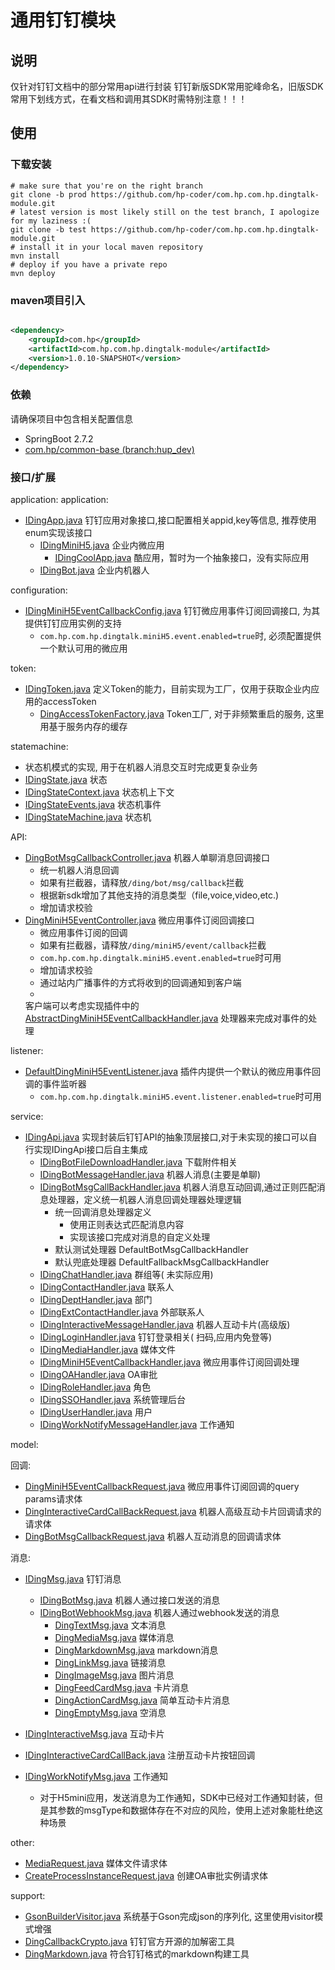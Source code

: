 # 通用钉钉模块

## 说明

仅针对钉钉文档中的部分常用api进行封装
钉钉新版SDK常用驼峰命名，旧版SDK常用下划线方式，在看文档和调用其SDK时需特别注意！！！

## 使用

### 下载安装

```shell
# make sure that you're on the right branch
git clone -b prod https://github.com/hp-coder/com.hp.com.hp.dingtalk-module.git
# latest version is most likely still on the test branch, I apologize for my laziness :( 
git clone -b test https://github.com/hp-coder/com.hp.com.hp.dingtalk-module.git
# install it in your local maven repository
mvn install
# deploy if you have a private repo
mvn deploy
```

### maven项目引入

```xml

<dependency>
    <groupId>com.hp</groupId>
    <artifactId>com.hp.com.hp.dingtalk-module</artifactId>
    <version>1.0.10-SNAPSHOT</version>
</dependency>
```

### 依赖

请确保项目中包含相关配置信息

- SpringBoot 2.7.2
- [com.hp/common-base (branch:hup_dev)](https://github.com/hp-coder/common-starters/)

### 接口/扩展

application:
application:

- [IDingApp.java](src%2Fmain%2Fjava%2Fcom%2Fhp%2Fdingtalk%2Fcomponent%2Fapplication%2FIDingApp.java)
  钉钉应用对象接口,接口配置相关appid,key等信息, 推荐使用enum实现该接口
    - [IDingMiniH5.java](src%2Fmain%2Fjava%2Fcom%2Fhp%2Fdingtalk%2Fcomponent%2Fapplication%2FIDingMiniH5.java) 企业内微应用
        - [IDingCoolApp.java](src%2Fmain%2Fjava%2Fcom%2Fhp%2Fdingtalk%2Fcomponent%2Fapplication%2FIDingCoolApp.java)
          酷应用，暂时为一个抽象接口，没有实际应用
    - [IDingBot.java](src%2Fmain%2Fjava%2Fcom%2Fhp%2Fdingtalk%2Fcomponent%2Fapplication%2FIDingBot.java) 企业内机器人

configuration:

- [IDingMiniH5EventCallbackConfig.java](src%2Fmain%2Fjava%2Fcom%2Fhp%2Fdingtalk%2Fcomponent%2Fconfiguration%2FIDingMiniH5EventCallbackConfig.java)
  钉钉微应用事件订阅回调接口, 为其提供钉钉应用实例的支持
    - `com.hp.com.hp.dingtalk.miniH5.event.enabled=true`时, 必须配置提供一个默认可用的微应用

token:

- [IDingToken.java](src%2Fmain%2Fjava%2Fcom%2Fhp%2Fdingtalk%2Fcomponent%2Ffactory%2Ftoken%2FIDingToken.java)
  定义Token的能力，目前实现为工厂，仅用于获取企业内应用的accessToken
    - [DingAccessTokenFactory.java](src%2Fmain%2Fjava%2Fcom%2Fhp%2Fdingtalk%2Fcomponent%2Ffactory%2Ftoken%2FDingAccessTokenFactory.java)
      Token工厂, 对于非频繁重启的服务, 这里用基于服务内存的缓存

statemachine:

- 状态机模式的实现, 用于在机器人消息交互时完成更复杂业务
- [IDingState.java](src%2Fmain%2Fjava%2Fcom%2Fhp%2Fdingtalk%2Fcomponent%2Fstatemachine%2FIDingState.java) 状态
- [IDingStateContext.java](src%2Fmain%2Fjava%2Fcom%2Fhp%2Fdingtalk%2Fcomponent%2Fstatemachine%2FIDingStateContext.java)
  状态机上下文
- [IDingStateEvents.java](src%2Fmain%2Fjava%2Fcom%2Fhp%2Fdingtalk%2Fcomponent%2Fstatemachine%2FIDingStateEvents.java)
  状态机事件
- [IDingStateMachine.java](src%2Fmain%2Fjava%2Fcom%2Fhp%2Fdingtalk%2Fcomponent%2Fstatemachine%2FIDingStateMachine.java)
  状态机

API:

- [DingBotMsgCallbackController.java](src%2Fmain%2Fjava%2Fcom%2Fhp%2Fdingtalk%2Fcontroller%2FDingBotMsgCallbackController.java)
  机器人单聊消息回调接口
    - 统一机器人消息回调
    - 如果有拦截器，请释放`/ding/bot/msg/callback`拦截
    - 根据新sdk增加了其他支持的消息类型（file,voice,video,etc.)
    - 增加请求校验
- [DingMiniH5EventController.java](src%2Fmain%2Fjava%2Fcom%2Fhp%2Fdingtalk%2Fcontroller%2FDingMiniH5EventController.java)
  微应用事件订阅回调接口
    - 微应用事件订阅的回调
    - 如果有拦截器，请释放`/ding/miniH5/event/callback`拦截
    - `com.hp.com.hp.dingtalk.miniH5.event.enabled=true`时可用
    - 增加请求校验
    - 通过站内广播事件的方式将收到的回调通知到客户端
    -
  客户端可以考虑实现插件中的 [AbstractDingMiniH5EventCallbackHandler.java](src%2Fmain%2Fjava%2Fcom%2Fhp%2Fdingtalk%2Fservice%2Fcallback%2Fminih5%2FAbstractDingMiniH5EventCallbackHandler.java)
  处理器来完成对事件的处理

listener:

- [DefaultDingMiniH5EventListener.java](src%2Fmain%2Fjava%2Fcom%2Fhp%2Fdingtalk%2Flistener%2FDefaultDingMiniH5EventListener.java)
  插件内提供一个默认的微应用事件回调的事件监听器
    - `com.hp.com.hp.dingtalk.miniH5.event.listener.enabled=true`时可用

service:

- [IDingApi.java](src%2Fmain%2Fjava%2Fcom%2Fhp%2Fdingtalk%2Fcomponent%2FIDingApi.java)
  实现封装后钉钉API的抽象顶层接口,对于未实现的接口可以自行实现IDingApi接口后自主集成
    - [IDingBotFileDownloadHandler.java](src%2Fmain%2Fjava%2Fcom%2Fhp%2Fdingtalk%2Fservice%2FIDingBotFileDownloadHandler.java)
      下载附件相关
    - [IDingBotMessageHandler.java](src%2Fmain%2Fjava%2Fcom%2Fhp%2Fdingtalk%2Fservice%2FIDingBotMessageHandler.java)
      机器人消息(主要是单聊)
    - [IDingBotMsgCallBackHandler.java](src%2Fmain%2Fjava%2Fcom%2Fhp%2Fdingtalk%2Fservice%2FIDingBotMsgCallBackHandler.java)
      机器人消息互动回调,通过正则匹配消息处理器，定义统一机器人消息回调处理器处理逻辑
        - 统一回调消息处理器定义
            - 使用正则表达式匹配消息内容
            - 实现该接口完成对消息的自定义处理
        - 默认测试处理器 DefaultBotMsgCallbackHandler
        - 默认兜底处理器 DefaultFallbackMsgCallbackHandler
    - [IDingChatHandler.java](src%2Fmain%2Fjava%2Fcom%2Fhp%2Fdingtalk%2Fservice%2FIDingChatHandler.java) 群组等(
      未实际应用)
    - [IDingContactHandler.java](src%2Fmain%2Fjava%2Fcom%2Fhp%2Fdingtalk%2Fservice%2FIDingContactHandler.java) 联系人
    - [IDingDeptHandler.java](src%2Fmain%2Fjava%2Fcom%2Fhp%2Fdingtalk%2Fservice%2FIDingDeptHandler.java) 部门
    - [IDingExtContactHandler.java](src%2Fmain%2Fjava%2Fcom%2Fhp%2Fdingtalk%2Fservice%2FIDingExtContactHandler.java)
      外部联系人
    - [IDingInteractiveMessageHandler.java](src%2Fmain%2Fjava%2Fcom%2Fhp%2Fdingtalk%2Fservice%2FIDingInteractiveMessageHandler.java)
      机器人互动卡片(高级版)
    - [IDingLoginHandler.java](src%2Fmain%2Fjava%2Fcom%2Fhp%2Fdingtalk%2Fservice%2FIDingLoginHandler.java) 钉钉登录相关(
      扫码,应用内免登等)
    - [IDingMediaHandler.java](src%2Fmain%2Fjava%2Fcom%2Fhp%2Fdingtalk%2Fservice%2FIDingMediaHandler.java) 媒体文件
    - [IDingMiniH5EventCallbackHandler.java](src%2Fmain%2Fjava%2Fcom%2Fhp%2Fdingtalk%2Fservice%2FIDingMiniH5EventCallbackHandler.java)
      微应用事件订阅回调处理
    - [IDingOAHandler.java](src%2Fmain%2Fjava%2Fcom%2Fhp%2Fdingtalk%2Fservice%2FIDingOAHandler.java) OA审批
    - [IDingRoleHandler.java](src%2Fmain%2Fjava%2Fcom%2Fhp%2Fdingtalk%2Fservice%2FIDingRoleHandler.java) 角色
    - [IDingSSOHandler.java](src%2Fmain%2Fjava%2Fcom%2Fhp%2Fdingtalk%2Fservice%2FIDingSSOHandler.java) 系统管理后台
    - [IDingUserHandler.java](src%2Fmain%2Fjava%2Fcom%2Fhp%2Fdingtalk%2Fservice%2FIDingUserHandler.java) 用户
    - [IDingWorkNotifyMessageHandler.java](src%2Fmain%2Fjava%2Fcom%2Fhp%2Fdingtalk%2Fservice%2FIDingWorkNotifyMessageHandler.java)
      工作通知

model:

回调:

- [DingMiniH5EventCallbackRequest.java](src%2Fmain%2Fjava%2Fcom%2Fhp%2Fdingtalk%2Fpojo%2Fcallback%2FDingMiniH5EventCallbackRequest.java)
  微应用事件订阅回调的query params请求体
- [DingInteractiveCardCallBackRequest.java](src%2Fmain%2Fjava%2Fcom%2Fhp%2Fdingtalk%2Fpojo%2Fcallback%2FDingInteractiveCardCallBackRequest.java)
  机器人高级互动卡片回调请求的请求体
- [DingBotMsgCallbackRequest.java](src%2Fmain%2Fjava%2Fcom%2Fhp%2Fdingtalk%2Fpojo%2Fcallback%2FDingBotMsgCallbackRequest.java)
  机器人互动消息的回调请求体

消息:

- [IDingMsg.java](src%2Fmain%2Fjava%2Fcom%2Fhp%2Fdingtalk%2Fpojo%2Fmessage%2FIDingMsg.java) 钉钉消息
    - [IDingBotMsg.java](src%2Fmain%2Fjava%2Fcom%2Fhp%2Fdingtalk%2Fpojo%2Fmessage%2FIDingBotMsg.java) 机器人通过接口发送的消息
    - [IDingBotWebhookMsg.java](src%2Fmain%2Fjava%2Fcom%2Fhp%2Fdingtalk%2Fpojo%2Fmessage%2FIDingBotWebhookMsg.java)
      机器人通过webhook发送的消息
        - [DingTextMsg.java](src%2Fmain%2Fjava%2Fcom%2Fhp%2Fdingtalk%2Fpojo%2Fmessage%2Fcommon%2FDingTextMsg.java) 文本消息
        - [DingMediaMsg.java](src%2Fmain%2Fjava%2Fcom%2Fhp%2Fdingtalk%2Fpojo%2Fmessage%2Fcommon%2FDingMediaMsg.java)
          媒体消息
        - [DingMarkdownMsg.java](src%2Fmain%2Fjava%2Fcom%2Fhp%2Fdingtalk%2Fpojo%2Fmessage%2Fcommon%2FDingMarkdownMsg.java)
          markdown消息
        - [DingLinkMsg.java](src%2Fmain%2Fjava%2Fcom%2Fhp%2Fdingtalk%2Fpojo%2Fmessage%2Fcommon%2FDingLinkMsg.java) 链接消息
        - [DingImageMsg.java](src%2Fmain%2Fjava%2Fcom%2Fhp%2Fdingtalk%2Fpojo%2Fmessage%2Fcommon%2FDingImageMsg.java)
          图片消息
        - [DingFeedCardMsg.java](src%2Fmain%2Fjava%2Fcom%2Fhp%2Fdingtalk%2Fpojo%2Fmessage%2Fcommon%2FDingFeedCardMsg.java)
          卡片消息
        - [DingActionCardMsg.java](src%2Fmain%2Fjava%2Fcom%2Fhp%2Fdingtalk%2Fpojo%2Fmessage%2Fcommon%2FDingActionCardMsg.java)
          简单互动卡片消息
        - [DingEmptyMsg.java](src%2Fmain%2Fjava%2Fcom%2Fhp%2Fdingtalk%2Fpojo%2Fmessage%2Fcommon%2FDingEmptyMsg.java) 空消息

- [IDingInteractiveMsg.java](src%2Fmain%2Fjava%2Fcom%2Fhp%2Fdingtalk%2Fpojo%2Fmessage%2Finteractive%2FIDingInteractiveMsg.java)
  互动卡片
- [IDingInteractiveCardCallBack.java](src%2Fmain%2Fjava%2Fcom%2Fhp%2Fdingtalk%2Fpojo%2Fmessage%2Finteractive%2Fcallback%2FIDingInteractiveCardCallBack.java)
  注册互动卡片按钮回调

- [IDingWorkNotifyMsg.java](src%2Fmain%2Fjava%2Fcom%2Fhp%2Fdingtalk%2Fpojo%2Fmessage%2Fworknotify%2FIDingWorkNotifyMsg.java)
  工作通知
    - 对于H5mini应用，发送消息为工作通知，SDK中已经对工作通知封装，但是其参数的msgType和数据体存在不对应的风险，使用上述对象能杜绝这种场景

other:

- [MediaRequest.java](src%2Fmain%2Fjava%2Fcom%2Fhp%2Fdingtalk%2Fpojo%2Ffile%2FMediaRequest.java) 媒体文件请求体
- [CreateProcessInstanceRequest.java](src%2Fmain%2Fjava%2Fcom%2Fhp%2Fdingtalk%2Fpojo%2Foa%2FCreateProcessInstanceRequest.java)
  创建OA审批实例请求体

support:

- [GsonBuilderVisitor.java](src%2Fmain%2Fjava%2Fcom%2Fhp%2Fdingtalk%2Fpojo%2FGsonBuilderVisitor.java)
  系统基于Gson完成json的序列化, 这里使用visitor模式增强
- [DingCallbackCrypto.java](src%2Fmain%2Fjava%2Fcom%2Fhp%2Fdingtalk%2Futils%2FDingCallbackCrypto.java) 钉钉官方开源的加解密工具
- [DingMarkdown.java](src%2Fmain%2Fjava%2Fcom%2Fhp%2Fdingtalk%2Futils%2FDingMarkdown.java) 符合钉钉格式的markdown构建工具

